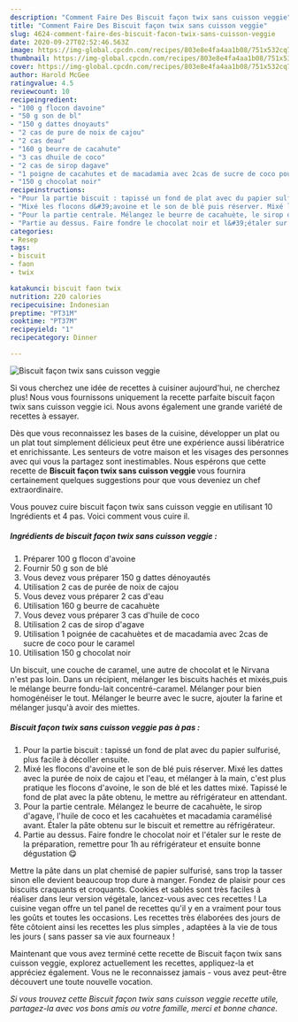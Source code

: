 ```yaml
---
description: "Comment Faire Des Biscuit façon twix sans cuisson veggie"
title: "Comment Faire Des Biscuit façon twix sans cuisson veggie"
slug: 4624-comment-faire-des-biscuit-facon-twix-sans-cuisson-veggie
date: 2020-09-27T02:52:46.563Z
image: https://img-global.cpcdn.com/recipes/803e8e4fa4aa1b08/751x532cq70/biscuit-facon-twix-sans-cuisson-veggie-photo-principale-de-la-recette.jpg
thumbnail: https://img-global.cpcdn.com/recipes/803e8e4fa4aa1b08/751x532cq70/biscuit-facon-twix-sans-cuisson-veggie-photo-principale-de-la-recette.jpg
cover: https://img-global.cpcdn.com/recipes/803e8e4fa4aa1b08/751x532cq70/biscuit-facon-twix-sans-cuisson-veggie-photo-principale-de-la-recette.jpg
author: Harold McGee
ratingvalue: 4.5
reviewcount: 10
recipeingredient:
- "100 g flocon davoine"
- "50 g son de bl"
- "150 g dattes dnoyauts"
- "2 cas de pure de noix de cajou"
- "2 cas deau"
- "160 g beurre de cacahute"
- "3 cas dhuile de coco"
- "2 cas de sirop dagave"
- "1 poigne de cacahutes et de macadamia avec 2cas de sucre de coco pour le caramel"
- "150 g chocolat noir"
recipeinstructions:
- "Pour la partie biscuit : tapissé un fond de plat avec du papier sulfurisé, plus facile à décoller ensuite."
- "Mixé les flocons d&#39;avoine et le son de blé puis réserver. Mixé les dattes avec la purée de noix de cajou et l&#39;eau, et mélanger à la main, c&#39;est plus pratique les flocons d&#39;avoine, le son de blé et les dattes mixé. Tapissé le fond de plat avec la pâte obtenu, le mettre au réfrigérateur en attendant."
- "Pour la partie centrale. Mélangez le beurre de cacahuète, le sirop d&#39;agave, l&#39;huile de coco et les cacahuètes et macadamia caramélisé avant. Étaler la pâte obtenu sur le biscuit et remettre au réfrigérateur."
- "Partie au dessus. Faire fondre le chocolat noir et l&#39;étaler sur le reste de la préparation, remettre pour 1h au réfrigérateur et ensuite bonne dégustation 😋"
categories:
- Resep
tags:
- biscuit
- faon
- twix

katakunci: biscuit faon twix 
nutrition: 220 calories
recipecuisine: Indonesian
preptime: "PT31M"
cooktime: "PT37M"
recipeyield: "1"
recipecategory: Dinner

---
```



![Biscuit façon twix sans cuisson veggie](https://img-global.cpcdn.com/recipes/803e8e4fa4aa1b08/751x532cq70/biscuit-facon-twix-sans-cuisson-veggie-photo-principale-de-la-recette.jpg)

Si vous cherchez une idée de recettes à cuisiner aujourd'hui, ne cherchez plus! Nous vous fournissons uniquement la recette parfaite biscuit façon twix sans cuisson veggie ici. Nous avons également une grande variété de recettes à essayer.

Dès que vous reconnaissez les bases de la cuisine, développer un plat ou un plat tout simplement délicieux peut être une expérience aussi libératrice et enrichissante. Les senteurs de votre maison et les visages des personnes avec qui vous la partagez sont inestimables. Nous espérons que cette recette de <strong> Biscuit façon twix sans cuisson veggie </strong> vous fournira certainement quelques suggestions pour que vous deveniez un chef extraordinaire.

<!--inarticleads1-->

Vous pouvez cuire biscuit façon twix sans cuisson veggie en utilisant 10 Ingrédients et 4 pas. Voici comment vous cuire il.

##### Ingrédients de biscuit façon twix sans cuisson veggie :

1. Préparer 100 g flocon d&#39;avoine
1. Fournir 50 g son de blé
1. Vous devez vous préparer 150 g dattes dénoyautés
1. Utilisation 2 cas de purée de noix de cajou
1. Vous devez vous préparer 2 cas d&#39;eau
1. Utilisation 160 g beurre de cacahuète
1. Vous devez vous préparer 3 cas d&#39;huile de coco
1. Utilisation 2 cas de sirop d&#39;agave
1. Utilisation 1 poignée de cacahuètes et de macadamia avec 2cas de sucre de coco pour le caramel
1. Utilisation 150 g chocolat noir


Un biscuit, une couche de caramel, une autre de chocolat et le Nirvana n&#39;est pas loin. Dans un récipient, mélanger les biscuits hachés et mixés,puis le mélange beurre fondu-lait concentré-caramel. Mélanger pour bien homogénéiser le tout. Mélanger le beurre avec le sucre, ajouter la farine et mélanger jusqu&#39;à avoir des miettes. 

<!--inarticleads2-->

##### Biscuit façon twix sans cuisson veggie pas à pas :

1. Pour la partie biscuit : tapissé un fond de plat avec du papier sulfurisé, plus facile à décoller ensuite.
1. Mixé les flocons d&#39;avoine et le son de blé puis réserver. Mixé les dattes avec la purée de noix de cajou et l&#39;eau, et mélanger à la main, c&#39;est plus pratique les flocons d&#39;avoine, le son de blé et les dattes mixé. Tapissé le fond de plat avec la pâte obtenu, le mettre au réfrigérateur en attendant.
1. Pour la partie centrale. Mélangez le beurre de cacahuète, le sirop d&#39;agave, l&#39;huile de coco et les cacahuètes et macadamia caramélisé avant. Étaler la pâte obtenu sur le biscuit et remettre au réfrigérateur.
1. Partie au dessus. Faire fondre le chocolat noir et l&#39;étaler sur le reste de la préparation, remettre pour 1h au réfrigérateur et ensuite bonne dégustation 😋


Mettre la pâte dans un plat chemisé de papier sulfurisé, sans trop la tasser sinon elle devient beaucoup trop dure à manger. Fondez de plaisir pour ces biscuits craquants et croquants. Cookies et sablés sont très faciles à réaliser dans leur version végétale, lancez-vous avec ces recettes ! La cuisine vegan offre un tel panel de recettes qu&#39;il y en a vraiment pour tous les goûts et toutes les occasions. Les recettes très élaborées des jours de fête côtoient ainsi les recettes les plus simples , adaptées à la vie de tous les jours ( sans passer sa vie aux fourneaux ! 

<!--inarticleads1-->

<p>
Maintenant que vous avez terminé cette recette de Biscuit façon twix sans cuisson veggie, explorez actuellement les recettes, appliquez-la et appréciez également. Vous ne le reconnaissez jamais - vous avez peut-être découvert une toute nouvelle vocation.
</p>

<p>
<i>Si vous trouvez cette Biscuit façon twix sans cuisson veggie recette utile, partagez-la avec vos bons amis ou votre famille, merci et bonne chance.</i>
</p>

